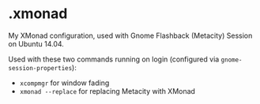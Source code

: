 .xmonad
=======

My XMonad configuration, used with Gnome Flashback (Metacity) Session on Ubuntu
14.04.

Used with these two commands running on login (configured via
`gnome-session-properties`):

* `xcompmgr` for window fading
* `xmonad --replace` for replacing Metacity with XMonad
